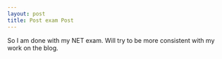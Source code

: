 ```yaml
---
layout: post
title: Post exam Post
---
```


So I am done with my NET exam. Will try to be more consistent with my work on the blog.
